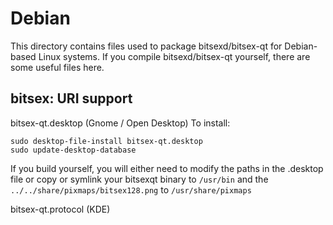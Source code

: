 
Debian
====================
This directory contains files used to package bitsexd/bitsex-qt
for Debian-based Linux systems. If you compile bitsexd/bitsex-qt yourself, there are some useful files here.

## bitsex: URI support ##


bitsex-qt.desktop  (Gnome / Open Desktop)
To install:

	sudo desktop-file-install bitsex-qt.desktop
	sudo update-desktop-database

If you build yourself, you will either need to modify the paths in
the .desktop file or copy or symlink your bitsexqt binary to `/usr/bin`
and the `../../share/pixmaps/bitsex128.png` to `/usr/share/pixmaps`

bitsex-qt.protocol (KDE)

